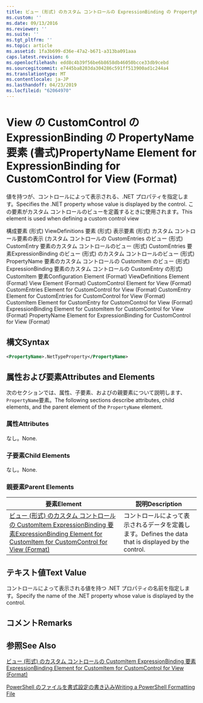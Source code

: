 ```yaml
---
title: ビュー (形式) のカスタム コントロールの ExpressionBinding の PropertyName 要素 |Microsoft Docs
ms.custom: ''
ms.date: 09/13/2016
ms.reviewer: ''
ms.suite: ''
ms.tgt_pltfrm: ''
ms.topic: article
ms.assetid: 1fa3b699-d36e-47a2-b671-a313ba091aaa
caps.latest.revision: 6
ms.openlocfilehash: edd8c4b39f56be6b8658db46050bcce33db9cebd
ms.sourcegitcommit: e7445ba8203da304286c591ff513900ad1c244a4
ms.translationtype: MT
ms.contentlocale: ja-JP
ms.lasthandoff: 04/23/2019
ms.locfileid: "62064970"
---
```

# <a name="propertyname-element-for-expressionbinding-for-customcontrol-for-view-format"></a><span data-ttu-id="8490a-102">View の CustomControl の ExpressionBinding の PropertyName 要素 (書式)</span><span class="sxs-lookup"><span data-stu-id="8490a-102">PropertyName Element for ExpressionBinding for CustomControl for View (Format)</span></span>

<span data-ttu-id="8490a-103">値を持つが、コントロールによって表示される、.NET プロパティを指定します。</span><span class="sxs-lookup"><span data-stu-id="8490a-103">Specifies the .NET property whose value is displayed by the control.</span></span> <span data-ttu-id="8490a-104">この要素がカスタム コントロールのビューを定義するときに使用されます。</span><span class="sxs-lookup"><span data-stu-id="8490a-104">This element is used when defining a custom control view</span></span>

<span data-ttu-id="8490a-105">構成要素 (形式) ViewDefinitions 要素 (形式) 表示要素 (形式) カスタム コントロール要素の表示 (カスタム コントロールの CustomEntries のビュー (形式) CustomEntry 要素のカスタム コントロールのビュー (形式) CustomEntries 要素ExpressionBinding のビュー (形式) のカスタム コントロールのビュー (形式) PropertyName 要素のカスタム コントロールの CustomItem のビュー (形式) ExpressionBinding 要素のカスタム コントロールの CustomEntry の形式) CustomItem 要素</span><span class="sxs-lookup"><span data-stu-id="8490a-105">Configuration Element (Format) ViewDefinitions Element (Format) View Element (Format) CustomControl Element for View (Format) CustomEntries Element for CustomControl for View (Format) CustomEntry Element for CustomEntries for CustomControl for View (Format) CustomItem Element for CustomEntry for CustomControl for View (Format) ExpressionBinding Element for CustomItem for CustomControl for View (Format) PropertyName Element for ExpressionBinding for CustomControl for View (Format)</span></span>

## <a name="syntax"></a><span data-ttu-id="8490a-106">構文</span><span class="sxs-lookup"><span data-stu-id="8490a-106">Syntax</span></span>

```xml
<PropertyName>.NetTypeProperty</PropertyName>
```

## <a name="attributes-and-elements"></a><span data-ttu-id="8490a-107">属性および要素</span><span class="sxs-lookup"><span data-stu-id="8490a-107">Attributes and Elements</span></span>

<span data-ttu-id="8490a-108">次のセクションでは、属性、子要素、およびの親要素について説明します、`PropertyName`要素。</span><span class="sxs-lookup"><span data-stu-id="8490a-108">The following sections describe attributes, child elements, and the parent element of the `PropertyName` element.</span></span>

### <a name="attributes"></a><span data-ttu-id="8490a-109">属性</span><span class="sxs-lookup"><span data-stu-id="8490a-109">Attributes</span></span>

<span data-ttu-id="8490a-110">なし。</span><span class="sxs-lookup"><span data-stu-id="8490a-110">None.</span></span>

### <a name="child-elements"></a><span data-ttu-id="8490a-111">子要素</span><span class="sxs-lookup"><span data-stu-id="8490a-111">Child Elements</span></span>

<span data-ttu-id="8490a-112">なし。</span><span class="sxs-lookup"><span data-stu-id="8490a-112">None.</span></span>

### <a name="parent-elements"></a><span data-ttu-id="8490a-113">親要素</span><span class="sxs-lookup"><span data-stu-id="8490a-113">Parent Elements</span></span>

|<span data-ttu-id="8490a-114">要素</span><span class="sxs-lookup"><span data-stu-id="8490a-114">Element</span></span>|<span data-ttu-id="8490a-115">説明</span><span class="sxs-lookup"><span data-stu-id="8490a-115">Description</span></span>|
|-------------|-----------------|
|[<span data-ttu-id="8490a-116">ビュー (形式) のカスタム コントロールの CustomItem ExpressionBinding 要素</span><span class="sxs-lookup"><span data-stu-id="8490a-116">ExpressionBinding Element for CustomItem for CustomControl for View (Format)</span></span>](./expressionbinding-element-for-customitem-for-customcontrol-for-view-format.md)|<span data-ttu-id="8490a-117">コントロールによって表示されるデータを定義します。</span><span class="sxs-lookup"><span data-stu-id="8490a-117">Defines the data that is displayed by the control.</span></span>|

## <a name="text-value"></a><span data-ttu-id="8490a-118">テキスト値</span><span class="sxs-lookup"><span data-stu-id="8490a-118">Text Value</span></span>

<span data-ttu-id="8490a-119">コントロールによって表示される値を持つ .NET プロパティの名前を指定します。</span><span class="sxs-lookup"><span data-stu-id="8490a-119">Specify the name of the .NET property whose value is displayed by the control.</span></span>

## <a name="remarks"></a><span data-ttu-id="8490a-120">コメント</span><span class="sxs-lookup"><span data-stu-id="8490a-120">Remarks</span></span>

## <a name="see-also"></a><span data-ttu-id="8490a-121">参照</span><span class="sxs-lookup"><span data-stu-id="8490a-121">See Also</span></span>

[<span data-ttu-id="8490a-122">ビュー (形式) のカスタム コントロールの CustomItem ExpressionBinding 要素</span><span class="sxs-lookup"><span data-stu-id="8490a-122">ExpressionBinding Element for CustomItem for CustomControl for View (Format)</span></span>](./expressionbinding-element-for-customitem-for-customcontrol-for-view-format.md)

[<span data-ttu-id="8490a-123">PowerShell のファイルを書式設定の書き込み</span><span class="sxs-lookup"><span data-stu-id="8490a-123">Writing a PowerShell Formatting File</span></span>](./writing-a-powershell-formatting-file.md)
